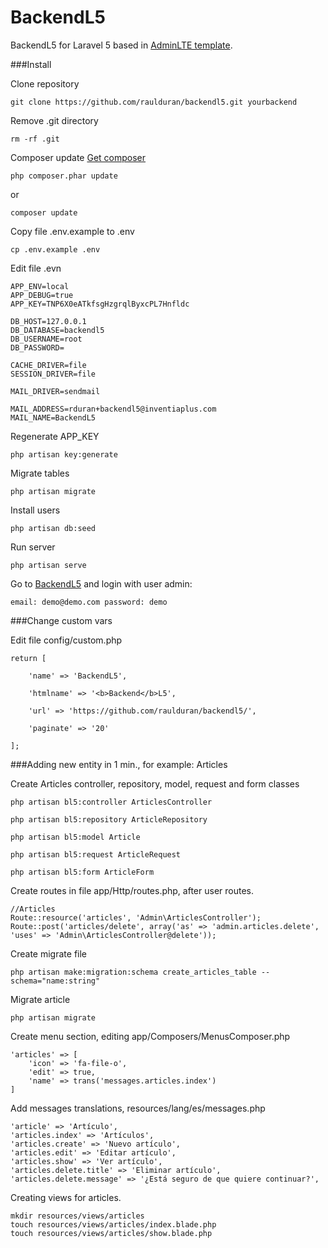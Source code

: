 # BackendL5

BackendL5 for Laravel 5 based in [AdminLTE template](http://almsaeedstudio.com/AdminLTE/).

###Install

Clone repository

```
git clone https://github.com/raulduran/backendl5.git yourbackend
```

Remove .git directory

```
rm -rf .git
```

Composer update [Get composer](https://getcomposer.org/download/)

```
php composer.phar update
```
or

```
composer update
```

Copy file .env.example to .env

```
cp .env.example .env
```

Edit file .evn

```
APP_ENV=local
APP_DEBUG=true
APP_KEY=TNP6X0eATkfsgHzgrqlByxcPL7Hnfldc

DB_HOST=127.0.0.1
DB_DATABASE=backendl5
DB_USERNAME=root
DB_PASSWORD=

CACHE_DRIVER=file
SESSION_DRIVER=file

MAIL_DRIVER=sendmail

MAIL_ADDRESS=rduran+backendl5@inventiaplus.com
MAIL_NAME=BackendL5
```

Regenerate APP_KEY
```
php artisan key:generate
```

Migrate tables

```
php artisan migrate
```

Install users

```
php artisan db:seed
```

Run server

```
php artisan serve
```

Go to [BackendL5](http://localhost:8000/) and login with user admin:

```
email: demo@demo.com password: demo
```

###Change custom vars


Edit file config/custom.php


```
return [
	
	'name' => 'BackendL5',

	'htmlname' => '<b>Backend</b>L5',

	'url' => 'https://github.com/raulduran/backendl5/',

	'paginate' => '20'

];
```

###Adding new entity in 1 min., for example: Articles

Create Articles controller, repository, model, request and form classes

```
php artisan bl5:controller ArticlesController

php artisan bl5:repository ArticleRepository

php artisan bl5:model Article

php artisan bl5:request ArticleRequest

php artisan bl5:form ArticleForm

```

Create routes in file app/Http/routes.php, after user routes.

```
//Articles
Route::resource('articles', 'Admin\ArticlesController');
Route::post('articles/delete', array('as' => 'admin.articles.delete', 'uses' => 'Admin\ArticlesController@delete'));
```

Create migrate file

```
php artisan make:migration:schema create_articles_table --schema="name:string"
```

Migrate article

```
php artisan migrate
```

Create menu section, editing app/Composers/MenusComposer.php

```
'articles' => [
	'icon' => 'fa-file-o',
	'edit' => true,
	'name' => trans('messages.articles.index')
]
```

Add messages translations, resources/lang/es/messages.php 

```
'article' => 'Artículo',
'articles.index' => 'Artículos',
'articles.create' => 'Nuevo artículo',
'articles.edit' => 'Editar artículo',
'articles.show' => 'Ver artículo',
'articles.delete.title' => 'Eliminar artículo',
'articles.delete.message' => '¿Está seguro de que quiere continuar?',
```

Creating views for articles.

```
mkdir resources/views/articles
touch resources/views/articles/index.blade.php
touch resources/views/articles/show.blade.php
```








